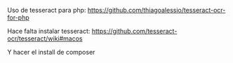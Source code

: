 Uso de tesseract para php:
https://github.com/thiagoalessio/tesseract-ocr-for-php

Hace falta instalar tesseract:
https://github.com/tesseract-ocr/tesseract/wiki#macos

Y hacer el install de composer
